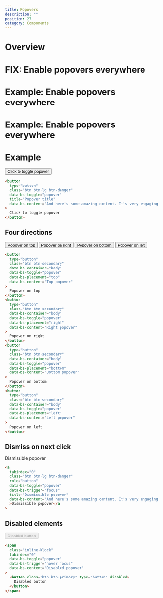 ```yaml
---
title: Popovers
description: ""
position: 27
category: Components
---
```


# Overview

# FIX: Enable popovers everywhere
# Example: Enable popovers everywhere
# Example: Enable popovers everywhere

# Example

<div class="bd-example">
  <button type="button" class="btn btn-lg btn-danger" data-bs-toggle="popover" title="Popover title"
    data-bs-content="And here's some amazing content. It's very engaging. Right?">Click to toggle popover</button>
</div>

```html
<button
  type="button"
  class="btn btn-lg btn-danger"
  data-bs-toggle="popover"
  title="Popover title"
  data-bs-content="And here's some amazing content. It's very engaging. Right?"
>
  Click to toggle popover
</button>
```

## Four directions

<div class="flex flex-wrap gap-2 bd-example">
  <button type="button" class="btn btn-secondary" data-bs-container="body" data-bs-toggle="popover"
    data-bs-placement="top" data-bs-content="Top popover">
    Popover on top
  </button>
  <button type="button" class="btn btn-secondary" data-bs-container="body" data-bs-toggle="popover"
    data-bs-placement="right" data-bs-content="Right popover">
    Popover on right
  </button>
  <button type="button" class="btn btn-secondary" data-bs-container="body" data-bs-toggle="popover"
    data-bs-placement="bottom" data-bs-content="Bottom popover">
    Popover on bottom
  </button>
  <button type="button" class="btn btn-secondary" data-bs-container="body" data-bs-toggle="popover"
    data-bs-placement="left" data-bs-content="Left popover">
    Popover on left
  </button>
</div>

```html
<button
  type="button"
  class="btn btn-secondary"
  data-bs-container="body"
  data-bs-toggle="popover"
  data-bs-placement="top"
  data-bs-content="Top popover"
>
  Popover on top
</button>
<button
  type="button"
  class="btn btn-secondary"
  data-bs-container="body"
  data-bs-toggle="popover"
  data-bs-placement="right"
  data-bs-content="Right popover"
>
  Popover on right
</button>
<button
  type="button"
  class="btn btn-secondary"
  data-bs-container="body"
  data-bs-toggle="popover"
  data-bs-placement="bottom"
  data-bs-content="Bottom popover"
>
  Popover on bottom
</button>
<button
  type="button"
  class="btn btn-secondary"
  data-bs-container="body"
  data-bs-toggle="popover"
  data-bs-placement="left"
  data-bs-content="Left popover"
>
  Popover on left
</button>
```

## Dismiss on next click

<div class="bd-example">
  <a tabindex="0" class="btn btn-lg btn-danger" role="button" data-bs-toggle="popover" data-bs-trigger="focus"
    title="Dismissible popover"
    data-bs-content="And here's some amazing content. It's very engaging. Right?">Dismissible popover</a>
</div>

```html
<a
  tabindex="0"
  class="btn btn-lg btn-danger"
  role="button"
  data-bs-toggle="popover"
  data-bs-trigger="focus"
  title="Dismissible popover"
  data-bs-content="And here's some amazing content. It's very engaging. Right?"
  >Dismissible popover</a
>
```

## Disabled elements

<div class="bd-example">
  <span class="inline-block" tabindex="0" data-bs-toggle="popover" data-bs-trigger="hover focus"
    data-bs-content="Disabled popover">
    <button class="btn btn-primary" type="button" disabled>Disabled button</button>
  </span>
</div>

```html
<span
  class="inline-block"
  tabindex="0"
  data-bs-toggle="popover"
  data-bs-trigger="hover focus"
  data-bs-content="Disabled popover"
>
  <button class="btn btn-primary" type="button" disabled>
    Disabled button
  </button>
</span>
```
